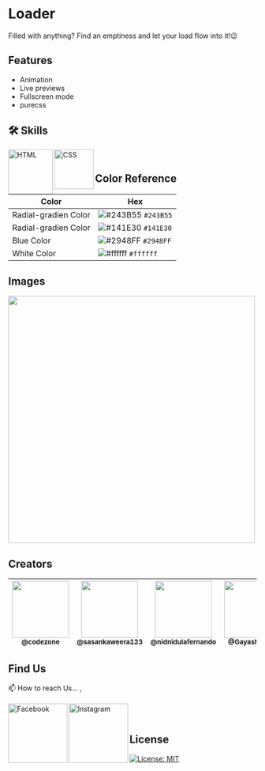 # Loader

Filled with anything? Find an emptiness and let your load flow into it!😉

## Features

- Animation
- Live previews
- Fullscreen mode
- purecss

## 🛠 Skills

<img align="left" alt="HTML" width="90px" src="https://img.shields.io/badge/HTML5-E34F26?style=for-the-badge&logo=html5&logoColor=white" />
<img align="left" alt="CSS" width="80px" src="https://img.shields.io/badge/CSS3-1572B6?style=for-the-badge&logo=css3&logoColor=white" />

</br>

## Color Reference

| Color                | Hex                                                                    |
| -------------------- | ---------------------------------------------------------------------- |
| Radial-gradien Color | ![#243B55](https://via.placeholder.com/15/243B55/243B55.png) `#243B55` |
| Radial-gradien Color | ![#141E30](https://via.placeholder.com/15/141E30/141E30.png) `#141E30` |
| Blue Color           | ![#2948FF](https://via.placeholder.com/15/2948FF/2948FF.png) `#2948FF` |
| White Color          | ![#ffffff](https://via.placeholder.com/15/ffffff/ffffff.png) `#ffffff` |

## Images

<img width="500px" src="https://github.com/CodeZoneTech/DBroCode/blob/main/Design%2008/IMG/img.png">

## Creators

| [<img src="https://github.com/CodeZoneTech.png?size=250" width="115"><br><sub>@codezone</sub>](https://github.com/CodeZoneTech) | [<img  src="https://github.com/sasankaweera123.png?size=115" width="115"><br><sub>@sasankaweera123</sub>](https://github.com/sasankaweera123) | [<img  src="https://github.com/nidnidulafernando.png?size=115" width="115"><br><sub>@nidnidulafernando</sub>](https://github.com/nidnidulafernando) | [<img src="https://github.com/Gayashani00.png?size=250" width="115"><br><sub>@Gayashani00</sub>](https://github.com/Gayashani00) |
| :-----------------------------------------------------------------------------------------------------------------------------: | :-------------------------------------------------------------------------------------------------------------------------------------------: | :-------------------------------------------------------------------------------------------------------------------------------------------------: | :------------------------------------------------------------------------------------------------------------------------------: |

## Find Us

📫 How to reach Us... , </br></br>
<a href="https://www.facebook.com/CodeZone-107084475018756/">
<img align="left" alt="Facebook" width="120px" src="https://img.shields.io/badge/Facebook-1877F2?style=for-the-badge&logo=facebook&logoColor=white" />
</a>
<a href="https://www.instagram.com/d_bro_code/">
<img align="left" alt="Instagram" width="120px" src="https://img.shields.io/badge/Instagram-E4405F?style=for-the-badge&logo=instagram&logoColor=white" />
</a>

</br>

## License

[![License: MIT](https://img.shields.io/badge/License-MIT-yellow.svg)](https://opensource.org/licenses/MIT)

